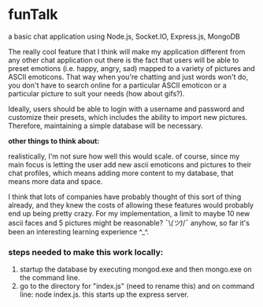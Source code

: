 # funTalk
a basic chat application using Node.js, Socket.IO, Express.js, MongoDB    
      
The really cool feature that I think will make my application different from any other chat application out there is the fact that users will be able to preset emotions (i.e. happy, angry, sad) mapped to a variety of pictures and ASCII emoticons. That way when you're chatting and just words won't do, you don't have to search online for a particular ASCII emoticon or a particular picture to suit your needs (how about gifs?). 
     
Ideally, users should be able to login with a username and password and customize their presets, which includes the ability to import new pictures. Therefore, maintaining a simple database will be necessary.    
    
<b>other things to think about:</b> 

realistically, I'm not sure how well this would scale. of course, since my main focus is letting the user add new ascii emoticons and pictures to their chat profiles, which means adding more content to my database, that means more data and space. 

I think that lots of companies have probably thought of this sort of thing already, and they knew the costs of allowing these features would probably end up being pretty crazy. For my implementation, a limit to maybe 10 new ascii faces and 5 pictures might be reasonable? ¯\\_(ツ)_/¯ anyhow, so far it's been an interesting learning experience ^_^.
    
### steps needed to make this work locally:    
1. startup the database by executing mongod.exe and then mongo.exe on the command line.    
2. go to the directory for "index.js" (need to rename this) and on command line: node index.js. this starts up the express server.    

